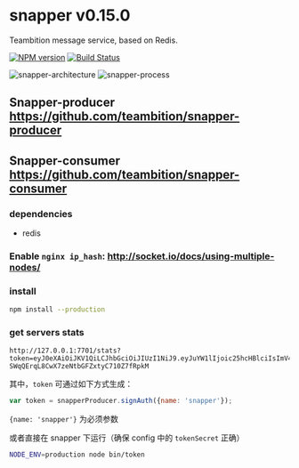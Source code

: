 snapper v0.15.0
====
Teambition message service, based on Redis.

[![NPM version][npm-image]][npm-url]
[![Build Status][travis-image]][travis-url]

![snapper-architecture](https://raw.githubusercontent.com/teambition/snapper-core/master/docs/architecture.png)
![snapper-process](https://raw.githubusercontent.com/teambition/snapper-core/master/docs/process.png)

## Snapper-producer https://github.com/teambition/snapper-producer
## Snapper-consumer https://github.com/teambition/snapper-consumer

### dependencies

- redis

### Enable `nginx ip_hash`: http://socket.io/docs/using-multiple-nodes/

### install

```bash
npm install --production
```

### get servers stats

```
http://127.0.0.1:7701/stats?token=eyJ0eXAiOiJKV1QiLCJhbGciOiJIUzI1NiJ9.eyJuYW1lIjoic25hcHBlciIsImV4cCI6MTQzMTY3MjMzMX0.juk5pMD-SWqQErqL8CwX7zeNtbGFZxtyC710Z7fRpkM
```
其中，`token` 可通过如下方式生成：

```js
var token = snapperProducer.signAuth({name: 'snapper'});
```
`{name: 'snapper'}` 为必须参数

或者直接在 snapper 下运行（确保 config 中的 `tokenSecret` 正确）

```bash
NODE_ENV=production node bin/token
```

[npm-url]: https://npmjs.org/package/snapper-core
[npm-image]: http://img.shields.io/npm/v/snapper-core.svg

[travis-url]: https://travis-ci.org/teambition/snapper-core
[travis-image]: http://img.shields.io/travis/teambition/snapper-core.svg
